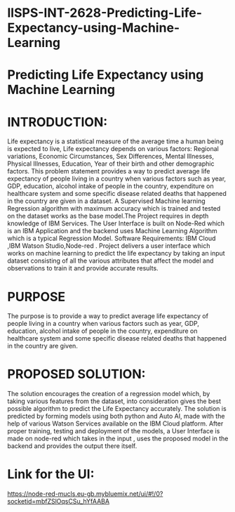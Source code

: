 # llSPS-INT-2628-Predicting-Life-Expectancy-using-Machine-Learning
# Predicting Life Expectancy using Machine Learning
# INTRODUCTION:


Life expectancy is a statistical measure of the average time a human being is expected to live, Life expectancy depends on various factors: Regional variations, Economic Circumstances, Sex Differences, Mental Illnesses, Physical Illnesses, Education, Year of their birth and other demographic factors.
This problem statement provides a way to predict average life expectancy of people living in a country when various factors such as year, GDP, education, alcohol intake of people in the country, expenditure on healthcare system and some specific disease related deaths that happened in the country are given in a dataset.
A Supervised Machine learning Regression algorithm with maximum accuracy which is trained and tested on the dataset works as the base model.The Project requires in depth knowledge of IBM Services. The User Interface is built on Node-Red which is an IBM Application and the backend uses Machine Learning Algorithm which is a typical Regression Model. 
Software Requirements: IBM Cloud ,IBM Watson Studio,Node-red .
Project delivers a user interface which works on machine learning to predict the life expectancy by taking an input dataset consisting of all the various attributes that affect the model and observations to train it and provide accurate results.

# PURPOSE
The purpose is to provide a way to predict average life expectancy of people living in a country when various factors such as year, GDP, education, alcohol intake of people in the country, expenditure on healthcare system and some specific disease related deaths that happened in the country are given.

# PROPOSED SOLUTION:
The solution encourages the creation of a regression model which, by taking various features from the dataset, into consideration gives the best possible algorithm to predict the Life Expectancy accurately.
The solution is predicted by forming models using both python and Auto AI, made with the help of various Watson Services available on the IBM Cloud platform. After proper training, testing and deployment of the models, a User Interface is made on node-red which takes in the input , uses the proposed model in the backend and provides the output there itself. 

# Link for the UI:
https://node-red-mucls.eu-gb.mybluemix.net/ui/#!/0?socketid=mbfZSlOqsCSu_hYfAABA
